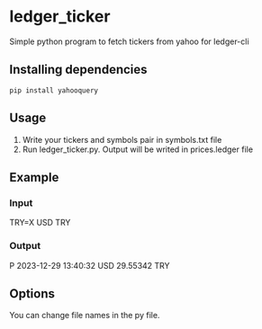 # ledger_ticker
Simple python program to fetch tickers from yahoo for ledger-cli

## Installing dependencies

 `pip install yahooquery`

## Usage

1. Write your tickers and symbols pair in symbols.txt file
2. Run ledger_ticker.py. Output will be writed in prices.ledger file

## Example
### Input
TRY=X USD TRY
### Output
P	2023-12-29 13:40:32	USD	29.55342	TRY

## Options
You can change file names in the py file. 
